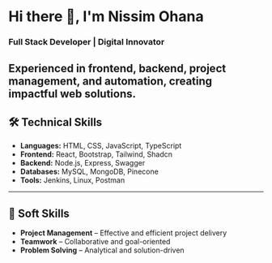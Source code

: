# Hi there 👋, I'm Nissim Ohana  
### Full Stack Developer | Digital Innovator

Experienced in frontend, backend, project management, and automation, creating impactful web solutions.
---
## 🛠️ Technical Skills
- **Languages:** HTML, CSS, JavaScript, TypeScript  
- **Frontend:** React, Bootstrap, Tailwind, Shadcn  
- **Backend:** Node.js, Express, Swagger  
- **Databases:** MySQL, MongoDB, Pinecone  
- **Tools:** Jenkins, Linux, Postman  
---
## 🧠 Soft Skills
- **Project Management** – Effective and efficient project delivery  
- **Teamwork** – Collaborative and goal-oriented  
- **Problem Solving** – Analytical and solution-driven
